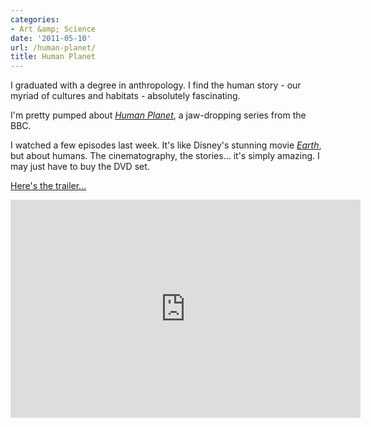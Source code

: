 ```yaml
---
categories:
- Art &amp; Science
date: '2011-05-10'
url: /human-planet/
title: Human Planet
---
```


I graduated with a degree in anthropology. I find the human story - our myriad of cultures and habitats - absolutely fascinating.

I'm pretty pumped about <em><a href="http://www.bbc.co.uk/humanplanet">Human Planet</a></em>, a jaw-dropping series from the BBC.

I watched a few episodes last week. It's like Disney's stunning movie <em><a href="http://disneydvd.disney.go.com/disneynature-earth.html">Earth</a></em>, but about humans. The cinematography, the stories... it's simply amazing. I may just have to buy the DVD set.

<a href="https://www.youtube.com/watch?v=2HiUMlOz4UQ">Here's the trailer...</a>

<p align="center"><iframe width="560" height="349" src="https://www.youtube.com/embed/2HiUMlOz4UQ?rel=0" frameborder="0" allowfullscreen></iframe></p>